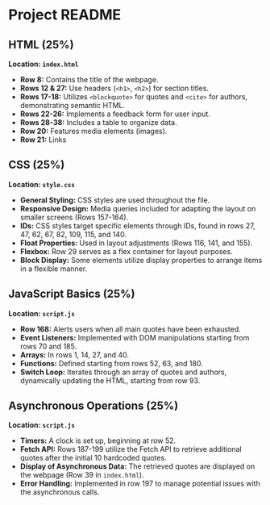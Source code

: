 # Project README



## HTML (25%)

**Location: `index.html`**

- **Row 8:** Contains the title of the webpage.
- **Rows 12 & 27:** Use headers (`<h1>`, `<h2>`) for section titles.
- **Rows 17-18:** Utilizes `<blockquote>` for quotes and `<cite>` for authors, demonstrating semantic HTML.
- **Rows 22-26:** Implements a feedback form for user input.
- **Rows 28-38:** Includes a table to organize data.
- **Row 20:** Features media elements (images).
- **Row 21:** Links

## CSS (25%)

**Location: `style.css`**

- **General Styling:** CSS styles are used throughout the file.
- **Responsive Design:** Media queries included for adapting the layout on smaller screens (Rows 157-164).
- **IDs:** CSS styles target specific elements through IDs, found in rows 27, 47, 62, 67, 82, 109, 115, and 140.
- **Float Properties:** Used in layout adjustments (Rows 116, 141, and 155).
- **Flexbox:** Row 29 serves as a flex container for layout purposes.
- **Block Display:** Some elements utilize display properties to arrange items in a flexible manner.

## JavaScript Basics (25%)

**Location: `script.js`**

- **Row 168:** Alerts users when all main quotes have been exhausted.
- **Event Listeners:** Implemented with DOM manipulations starting from rows 70 and 185.
- **Arrays:** In rows 1, 14, 27, and 40.
- **Functions:** Defined starting from rows 52, 63, and 180.
- **Switch Loop:** Iterates through an array of quotes and authors, dynamically updating the HTML, starting from row 93.

## Asynchronous Operations (25%)

**Location: `script.js`**

- **Timers:** A clock is set up, beginning at row 52.
- **Fetch API:** Rows 187-199 utilize the Fetch API to retrieve additional quotes after the initial 10 hardcoded quotes.
- **Display of Asynchronous Data:** The retrieved quotes are displayed on the webpage (Row 39 in `index.html`).
- **Error Handling:** Implemented in row 197 to manage potential issues with the asynchronous calls.
